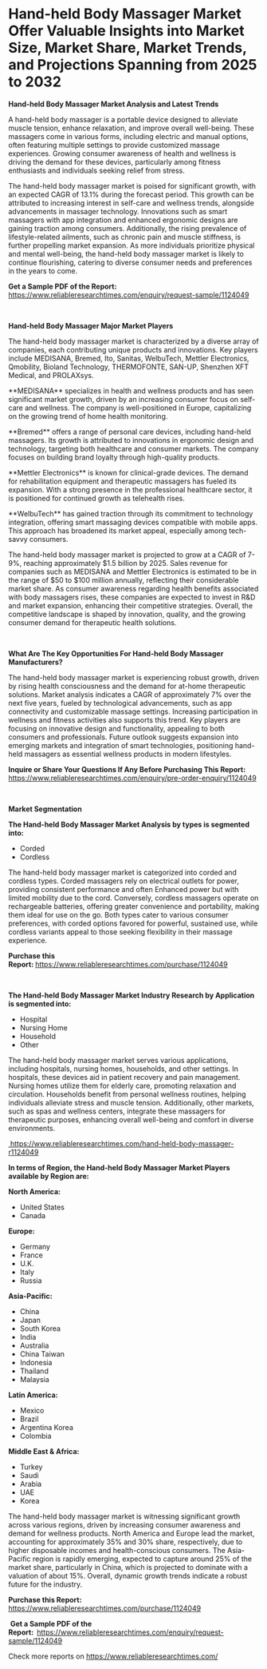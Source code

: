 <p><h1>Hand-held Body Massager Market Offer Valuable Insights into Market Size, Market Share, Market Trends, and Projections Spanning from 2025 to 2032</h1></p><p><strong>Hand-held Body Massager Market Analysis and Latest Trends</strong></p>
<p><p>A hand-held body massager is a portable device designed to alleviate muscle tension, enhance relaxation, and improve overall well-being. These massagers come in various forms, including electric and manual options, often featuring multiple settings to provide customized massage experiences. Growing consumer awareness of health and wellness is driving the demand for these devices, particularly among fitness enthusiasts and individuals seeking relief from stress.</p><p>The hand-held body massager market is poised for significant growth, with an expected CAGR of 13.1% during the forecast period. This growth can be attributed to increasing interest in self-care and wellness trends, alongside advancements in massager technology. Innovations such as smart massagers with app integration and enhanced ergonomic designs are gaining traction among consumers. Additionally, the rising prevalence of lifestyle-related ailments, such as chronic pain and muscle stiffness, is further propelling market expansion. As more individuals prioritize physical and mental well-being, the hand-held body massager market is likely to continue flourishing, catering to diverse consumer needs and preferences in the years to come.</p></p>
<p><strong>Get a Sample PDF of the Report:&nbsp;</strong> <a href="https://www.reliableresearchtimes.com/enquiry/request-sample/1124049?utm_campaign=2334&utm_medium=2&utm_source=Github&utm_content=ia&utm_term=09022025&utm_id=hand-held-body-massager">https://www.reliableresearchtimes.com/enquiry/request-sample/1124049</a></p>
<p>&nbsp;</p>
<p><strong>Hand-held Body Massager Major Market Players</strong></p>
<p><p>The hand-held body massager market is characterized by a diverse array of companies, each contributing unique products and innovations. Key players include MEDISANA, Bremed, Ito, Sanitas, WelbuTech, Mettler Electronics, Qmobility, Bioland Technology, THERMOFONTE, SAN-UP, Shenzhen XFT Medical, and PROLAXsys.</p><p>**MEDISANA** specializes in health and wellness products and has seen significant market growth, driven by an increasing consumer focus on self-care and wellness. The company is well-positioned in Europe, capitalizing on the growing trend of home health monitoring.</p><p>**Bremed** offers a range of personal care devices, including hand-held massagers. Its growth is attributed to innovations in ergonomic design and technology, targeting both healthcare and consumer markets. The company focuses on building brand loyalty through high-quality products.</p><p>**Mettler Electronics** is known for clinical-grade devices. The demand for rehabilitation equipment and therapeutic massagers has fueled its expansion. With a strong presence in the professional healthcare sector, it is positioned for continued growth as telehealth rises.</p><p>**WelbuTech** has gained traction through its commitment to technology integration, offering smart massaging devices compatible with mobile apps. This approach has broadened its market appeal, especially among tech-savvy consumers.</p><p>The hand-held body massager market is projected to grow at a CAGR of 7-9%, reaching approximately $1.5 billion by 2025. Sales revenue for companies such as MEDISANA and Mettler Electronics is estimated to be in the range of $50 to $100 million annually, reflecting their considerable market share. As consumer awareness regarding health benefits associated with body massagers rises, these companies are expected to invest in R&D and market expansion, enhancing their competitive strategies. Overall, the competitive landscape is shaped by innovation, quality, and the growing consumer demand for therapeutic health solutions.</p></p>
<p>&nbsp;</p>
<p><strong>What Are The Key Opportunities For Hand-held Body Massager Manufacturers?</strong></p>
<p><p>The hand-held body massager market is experiencing robust growth, driven by rising health consciousness and the demand for at-home therapeutic solutions. Market analysis indicates a CAGR of approximately 7% over the next five years, fueled by technological advancements, such as app connectivity and customizable massage settings. Increasing participation in wellness and fitness activities also supports this trend. Key players are focusing on innovative design and functionality, appealing to both consumers and professionals. Future outlook suggests expansion into emerging markets and integration of smart technologies, positioning hand-held massagers as essential wellness products in modern lifestyles.</p></p>
<p><strong>Inquire or Share Your Questions If Any Before Purchasing This Report:</strong> <a href="https://www.reliableresearchtimes.com/enquiry/pre-order-enquiry/1124049?utm_campaign=2334&utm_medium=2&utm_source=Github&utm_content=ia&utm_term=09022025&utm_id=hand-held-body-massager">https://www.reliableresearchtimes.com/enquiry/pre-order-enquiry/1124049</a></p>
<p>&nbsp;</p>
<p><strong>Market Segmentation</strong></p>
<p><strong>The Hand-held Body Massager Market Analysis by types is segmented into:</strong></p>
<p><ul><li>Corded</li><li>Cordless</li></ul></p>
<p><p>The hand-held body massager market is categorized into corded and cordless types. Corded massagers rely on electrical outlets for power, providing consistent performance and often Enhanced power but with limited mobility due to the cord. Conversely, cordless massagers operate on rechargeable batteries, offering greater convenience and portability, making them ideal for use on the go. Both types cater to various consumer preferences, with corded options favored for powerful, sustained use, while cordless variants appeal to those seeking flexibility in their massage experience.</p></p>
<p><strong>Purchase this Report:&nbsp;</strong><a href="https://www.reliableresearchtimes.com/purchase/1124049?utm_campaign=2334&utm_medium=2&utm_source=Github&utm_content=ia&utm_term=09022025&utm_id=hand-held-body-massager">https://www.reliableresearchtimes.com/purchase/1124049</a></p>
<p>&nbsp;</p>
<p><strong>The Hand-held Body Massager Market Industry Research by Application is segmented into:</strong></p>
<p><ul><li>Hospital</li><li>Nursing Home</li><li>Household</li><li>Other</li></ul></p>
<p><p>The hand-held body massager market serves various applications, including hospitals, nursing homes, households, and other settings. In hospitals, these devices aid in patient recovery and pain management. Nursing homes utilize them for elderly care, promoting relaxation and circulation. Households benefit from personal wellness routines, helping individuals alleviate stress and muscle tension. Additionally, other markets, such as spas and wellness centers, integrate these massagers for therapeutic purposes, enhancing overall well-being and comfort in diverse environments.</p></p>
<p><a href="https://www.reliableresearchtimes.com/hand-held-body-massager-r1124049?utm_campaign=2334&utm_medium=2&utm_source=Github&utm_content=ia&utm_term=09022025&utm_id=hand-held-body-massager">&nbsp;https://www.reliableresearchtimes.com/hand-held-body-massager-r1124049</a></p>
<p><strong>In terms of Region, the Hand-held Body Massager Market Players available by Region are:</strong></p>
<p>
    <p> <strong> North America: </strong>
        <ul>
            <li>United States</li>
            <li>Canada</li>
        </ul>
        </p> 
    <p> <strong> Europe: </strong>
        <ul>
            <li>Germany</li>
            <li>France</li>
            <li>U.K.</li>
            <li>Italy</li>
            <li>Russia</li>
        </ul>
        </p> 
    <p> <strong> Asia-Pacific: </strong>
        <ul>
            <li>China</li>
            <li>Japan</li>
            <li>South Korea</li>
            <li>India</li>
            <li>Australia</li>
            <li>China Taiwan</li>
            <li>Indonesia</li>
            <li>Thailand</li>
            <li>Malaysia</li>
        </ul>
        </p> 
    <p> <strong> Latin America: </strong>
        <ul>
            <li>Mexico</li>
            <li>Brazil</li>
            <li>Argentina Korea</li>
            <li>Colombia</li>
        </ul>
        </p> 
    <p> <strong> Middle East & Africa: </strong>
        <ul>
            <li>Turkey</li>
            <li>Saudi</li>
            <li>Arabia</li>
            <li>UAE</li>
            <li>Korea</li>
        </ul>
    </p>
    </p>
<p><p>The hand-held body massager market is witnessing significant growth across various regions, driven by increasing consumer awareness and demand for wellness products. North America and Europe lead the market, accounting for approximately 35% and 30% share, respectively, due to higher disposable incomes and health-conscious consumers. The Asia-Pacific region is rapidly emerging, expected to capture around 25% of the market share, particularly in China, which is projected to dominate with a valuation of about 15%. Overall, dynamic growth trends indicate a robust future for the industry.</p></p>
<p><strong>Purchase this Report: </strong><a href="https://www.reliableresearchtimes.com/purchase/1124049?utm_campaign=2334&utm_medium=2&utm_source=Github&utm_content=ia&utm_term=09022025&utm_id=hand-held-body-massager">https://www.reliableresearchtimes.com/purchase/1124049</a></p>
<p>&nbsp;<strong>Get a Sample PDF of the Report:&nbsp;&nbsp;</strong><a href="https://www.reliableresearchtimes.com/enquiry/request-sample/1124049?utm_campaign=2334&utm_medium=2&utm_source=Github&utm_content=ia&utm_term=09022025&utm_id=hand-held-body-massager">https://www.reliableresearchtimes.com/enquiry/request-sample/1124049</a></p>
<p><strong></strong></p>
<p>Check more reports on <a href="https://www.reliableresearchtimes.com/?utm_campaign=2334&utm_medium=2&utm_source=Github&utm_content=ia&utm_term=09022025&utm_id=hand-held-body-massager">https://www.reliableresearchtimes.com/</a></p>